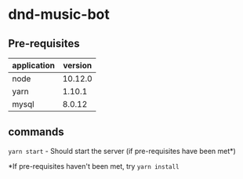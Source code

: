 # dnd-music-bot

## Pre-requisites

|application|version|
|-----------|-------|
|node       |10.12.0|
|yarn       |1.10.1 |
|mysql      |8.0.12 |

## commands

`yarn start` - Should start the server (if pre-requisites have been met*)

*If pre-requisites haven't been met, try `yarn install`
